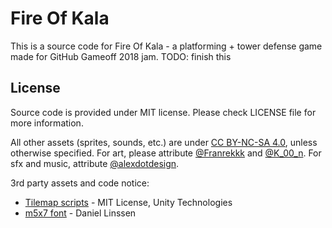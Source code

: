 # Fire Of Kala

This is a source code for Fire Of Kala - a platforming + tower defense game made for GitHub Gameoff 2018 jam. TODO: finish this

## License
Source code is provided under MIT license. Please check LICENSE file for more information.

All other assets (sprites, sounds, etc.) are under [CC BY-NC-SA 4.0](https://creativecommons.org/licenses/by-nc-sa/4.0/), unless otherwise specified.
For art, please attribute [@Franrekkk](https://twitter.com/Franrekkk) and [@K_00_n](https://twitter.com/K_00_n). For sfx and music, attribute [@alexdotdesign](https://twitter.com/alexdotdesign).

3rd party assets and code notice:
* [Tilemap scripts](https://github.com/Unity-Technologies/2d-extras) - MIT License, Unity Technologies
* [m5x7 font](https://managore.itch.io/m5x7) - Daniel Linssen